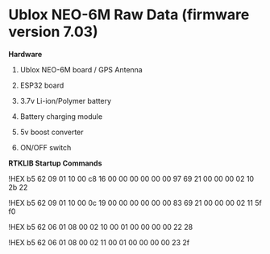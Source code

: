 # Ublox NEO-6M Raw Data (firmware version 7.03)

**Hardware**

1. Ublox NEO-6M board / GPS Antenna

2. ESP32 board

3. 3.7v Li-ion/Polymer battery

4. Battery charging module

5. 5v boost converter

6. ON/OFF switch

**RTKLIB Startup Commands**

!HEX b5 62 09 01 10 00 c8 16 00 00 00 00 00 00 97 69 21 00 00 00 02 10 2b 22

!HEX b5 62 09 01 10 00 0c 19 00 00 00 00 00 00 83 69 21 00 00 00 02 11 5f f0

!HEX b5 62 06 01 08 00 02 10 00 01 00 00 00 00 22 28

!HEX b5 62 06 01 08 00 02 11 00 01 00 00 00 00 23 2f
